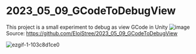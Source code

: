 # 2023_05_09_GCodeToDebugView
This project is a small experiment to debug as view GCode in Unity
![image](https://github.com/EloiStree/2023_05_09_GCodeToDebugView/assets/20149493/4e1d05e0-181f-445c-bafc-d44610298640)
Source: https://github.com/EloiStree/2023_05_09_GCodeToDebugView

![ezgif-1-103c8d1ce0](https://github.com/EloiStree/ProjectsID/assets/20149493/0719386a-0f36-488c-9789-34e684523144)
